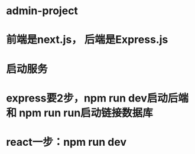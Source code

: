 # admin-project

# 前端是next.js， 后端是Express.js


# 启动服务
# express要2步，npm run dev启动后端 和 npm run run启动链接数据库
# react一步：npm run dev